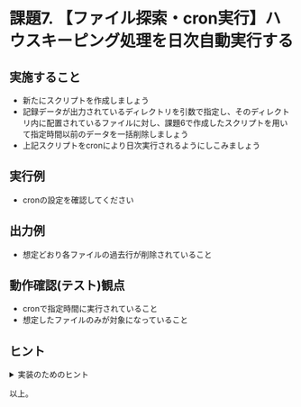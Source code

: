# 課題7. 【ファイル探索・cron実行】ハウスキーピング処理を日次自動実行する

## 実施すること

- 新たにスクリプトを作成しましょう
- 記録データが出力されているディレクトリを引数で指定し、そのディレクトリ内に配置されているファイルに対し、課題6で作成したスクリプトを用いて指定時間以前のデータを一括削除しましょう
- 上記スクリプトをcronにより日次実行されるようにしこみましょう

## 実行例

- cronの設定を確認してください

## 出力例

- 想定どおり各ファイルの過去行が削除されていること

## 動作確認(テスト)観点

- cronで指定時間に実行されていること
- 想定したファイルのみが対象になっていること

## ヒント

<details>
<summary>実装のためのヒント</summary>
<div>

- findコマンドを活用

</div>
</details>

以上。
